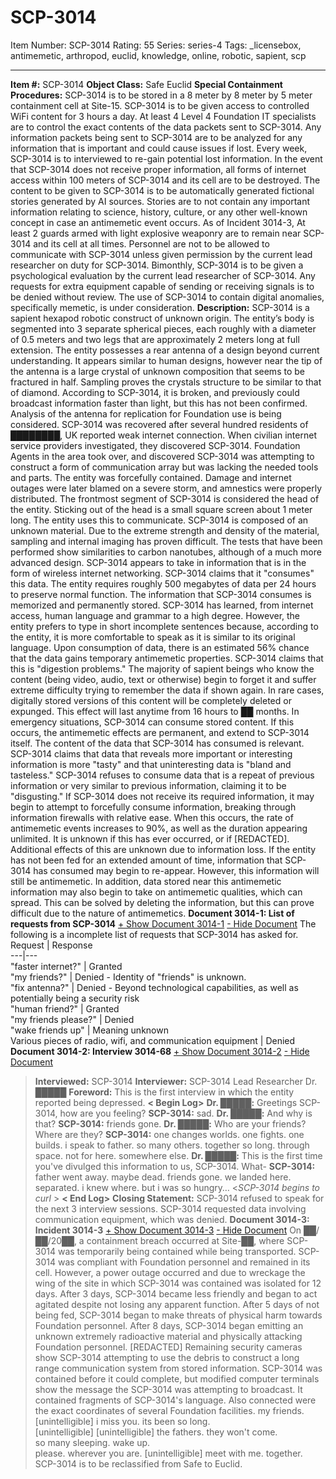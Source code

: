 # SCP-3014
Item Number: SCP-3014
Rating: 55
Series: series-4
Tags: _licensebox, antimemetic, arthropod, euclid, knowledge, online, robotic, sapient, scp

---

**Item #:** SCP-3014
**Object Class:** Safe Euclid
**Special Containment Procedures:** SCP-3014 is to be stored in a 8 meter by 8 meter by 5 meter containment cell at Site-15. SCP-3014 is to be given access to controlled WiFi content for 3 hours a day. At least 4 Level 4 Foundation IT specialists are to control the exact contents of the data packets sent to SCP-3014. Any information packets being sent to SCP-3014 are to be analyzed for any information that is important and could cause issues if lost. Every week, SCP-3014 is to interviewed to re-gain potential lost information. In the event that SCP-3014 does not receive proper information, all forms of internet access within 100 meters of SCP-3014 and its cell are to be destroyed.
The content to be given to SCP-3014 is to be automatically generated fictional stories generated by AI sources. Stories are to not contain any important information relating to science, history, culture, or any other well-known concept in case an antimemetic event occurs.
As of Incident 3014-3, At least 2 guards armed with light explosive weaponry are to remain near SCP-3014 and its cell at all times. Personnel are not to be allowed to communicate with SCP-3014 unless given permission by the current lead researcher on duty for SCP-3014. Bimonthly, SCP-3014 is to be given a psychological evaluation by the current lead researcher of SCP-3014. Any requests for extra equipment capable of sending or receiving signals is to be denied without review.
The use of SCP-3014 to contain digital anomalies, specifically memetic, is under consideration.
**Description:** SCP-3014 is a sapient hexapod robotic construct of unknown origin. The entity’s body is segmented into 3 separate spherical pieces, each roughly with a diameter of 0.5 meters and two legs that are approximately 2 meters long at full extension.
The entity possesses a rear antenna of a design beyond current understanding. It appears similar to human designs, however near the tip of the antenna is a large crystal of unknown composition that seems to be fractured in half. Sampling proves the crystals structure to be similar to that of diamond. According to SCP-3014, it is broken, and previously could broadcast information faster than light, but this has not been confirmed. Analysis of the antenna for replication for Foundation use is being considered.
SCP-3014 was recovered after several hundred residents of ████████, UK reported weak internet connection. When civilian internet service providers investigated, they discovered SCP-3014. Foundation Agents in the area took over, and discovered SCP-3014 was attempting to construct a form of communication array but was lacking the needed tools and parts. The entity was forcefully contained. Damage and internet outages were later blamed on a severe storm, and amnestics were properly distributed.
The frontmost segment of SCP-3014 is considered the head of the entity. Sticking out of the head is a small square screen about 1 meter long. The entity uses this to communicate.
SCP-3014 is composed of an unknown material. Due to the extreme strength and density of the material, sampling and internal imaging has proven difficult. The tests that have been performed show similarities to carbon nanotubes, although of a much more advanced design.
SCP-3014 appears to take in information that is in the form of wireless internet networking. SCP-3014 claims that it "consumes" this data. The entity requires roughly 500 megabytes of data per 24 hours to preserve normal function. The information that SCP-3014 consumes is memorized and permanently stored. SCP-3014 has learned, from internet access, human language and grammar to a high degree. However, the entity prefers to type in short incomplete sentences because, according to the entity, it is more comfortable to speak as it is similar to its original language.
Upon consumption of data, there is an estimated 56% chance that the data gains temporary antimemetic properties. SCP-3014 claims that this is "digestion problems." The majority of sapient beings who know the content (being video, audio, text or otherwise) begin to forget it and suffer extreme difficulty trying to remember the data if shown again. In rare cases, digitally stored versions of this content will be completely deleted or expunged. This effect will last anytime from 16 hours to ██ months. In emergency situations, SCP-3014 can consume stored content. If this occurs, the antimemetic effects are permanent, and extend to SCP-3014 itself.
The content of the data that SCP-3014 has consumed is relevant. SCP-3014 claims that data that reveals more important or interesting information is more "tasty" and that uninteresting data is "bland and tasteless." SCP-3014 refuses to consume data that is a repeat of previous information or very similar to previous information, claiming it to be "disgusting."
If SCP-3014 does not receive its required information, it may begin to attempt to forcefully consume information, breaking through information firewalls with relative ease. When this occurs, the rate of antimemetic events increases to 90%, as well as the duration appearing unlimited. It is unknown if this has ever occurred, or if [REDACTED]. Additional effects of this are unknown due to information loss.
If the entity has not been fed for an extended amount of time, information that SCP-3014 has consumed may begin to re-appear. However, this information will still be antimemetic. In addition, data stored near this antimemetic information may also begin to take on antimemetic qualities, which can spread. This can be solved by deleting the information, but this can prove difficult due to the nature of antimemetics.
**Document 3014-1: List of requests from SCP-3014**
[\+ Show Document 3014-1](javascript:;)
[\- Hide Document](javascript:;)
The following is a incomplete list of requests that SCP-3014 has asked for.
Request | Response  
---|---  
"faster internet?" | Granted  
"my friends?" | Denied - Identity of "friends" is unknown.  
"fix antenna?" | Denied - Beyond technological capabilities, as well as potentially being a security risk  
"human friend?" | Granted  
"my friends please?" | Denied  
"wake friends up" | Meaning unknown  
Various pieces of radio, wifi, and communication equipment | Denied  
**Document 3014-2: Interview 3014-68**
[\+ Show Document 3014-2](javascript:;)
[\- Hide Document](javascript:;)
> **Interviewed:** SCP-3014
> **Interviewer:** SCP-3014 Lead Researcher Dr. █████
> **Foreword:** This is the first interview in which the entity reported being depressed.
> **< Begin Log>**
> **Dr. █████:** Greetings SCP-3014, how are you feeling?
> **SCP-3014:** sad.
> **Dr. █████:** <pause> And why is that?
> **SCP-3014:** friends gone.
> **Dr. █████:** Who are your friends? Where are they?
> **SCP-3014:** one changes worlds. one fights. one builds. i speak to father. so many others. together so long. through space. not for here. somewhere else.
> **Dr. █████:** <pause> This is the first time you've divulged this information to us, SCP-3014. What-
> **SCP-3014:** father went away. maybe dead. friends gone. we landed here. separated. i knew where. but i was so hungry… <_SCP-3014 begins to curl_ >
> **< End Log>**
> **Closing Statement:** SCP-3014 refused to speak for the next 3 interview sessions. SCP-3014 requested data involving communication equipment, which was denied.
**Document 3014-3: Incident 3014-3**
[\+ Show Document 3014-3](javascript:;)
[\- Hide Document](javascript:;)
On ██/██/20██, a containment breach occurred at Site-██, where SCP-3014 was temporarily being contained while being transported. SCP-3014 was compliant with Foundation personnel and remained in its cell. However, a power outage occurred and due to wreckage the wing of the site in which SCP-3014 was contained was isolated for 12 days. After 3 days, SCP-3014 became less friendly and began to act agitated despite not losing any apparent function. After 5 days of not being fed, SCP-3014 began to make threats of physical harm towards Foundation personnel. After 8 days, SCP-3014 began emitting an unknown extremely radioactive material and physically attacking Foundation personnel.
[REDACTED]
Remaining security cameras show SCP-3014 attempting to use the debris to construct a long range communication system from stored information. SCP-3014 was contained before it could complete, but modified computer terminals show the message the SCP-3014 was attempting to broadcast. It contained fragments of SCP-3014's language. Also connected were the exact coordinates of several Foundation facilities.
> my friends. [unintelligible]
> i miss you. its been so long.  
>  [unintelligible]
> [unintelligible] the fathers. they won't come.  
>  so many sleeping. wake up.  
>  please. wherever you are.
> [unintelligible] meet with me.
> together.
SCP-3014 is to be reclassified from Safe to Euclid.